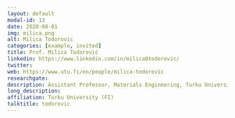 ```yaml
---
layout: default
modal-id: 13
date: 2020-08-01
img: milica.png
alt: Milica Todorovic
categories: [example, invited]
title: Prof. Milica Todorović
linkedin: https://www.linkedin.com/in/milica0todorovic/
twitter:  
web: https://www.utu.fi/en/people/milica-todorovic
researchgate: 
description: Assistant Professor, Materials Engineering, Turku University
long_description: 
affiliation: Turku University (FI)
talktitle: todorovic
---
```

